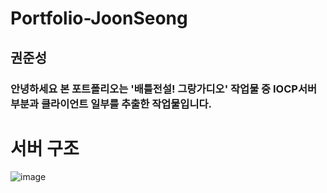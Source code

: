 # Portfolio-JoonSeong

## 권준성

### 안녕하세요 본 포트폴리오는 '배틀전설! 그랑가디오' 작업물 중 IOCP서버부분과 클라이언트 일부를 추출한 작업물입니다.

 # **서버 구조**
![image](https://user-images.githubusercontent.com/70801500/163454567-707c93b2-f192-4f54-8f7c-2c50a4c48dea.png)
